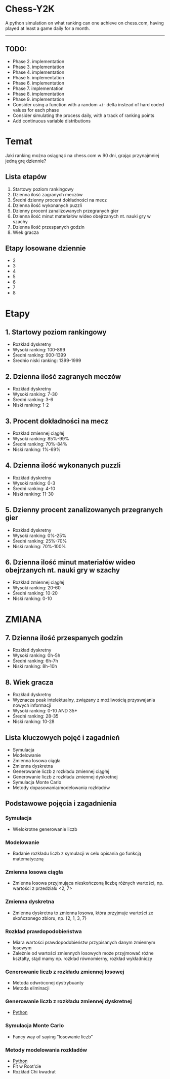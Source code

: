 # Chess-Y2K
A python simulation on what ranking can one achieve on chess.com, 
having played at least a game daily for a month.

---
## TODO:
- Phase 2. implementation
- Phase 3. implementation
- Phase 4. implementation
- Phase 5. implementation
- Phase 6. implementation
- Phase 7. implementation
- Phase 8. implementation
- Phase 9. implementation
- Consider using a function with a random +/- delta instead of hard coded values for each phase
- Consider simulating the process daily, with a track of ranking points
- Add continuous variable distributions



# Temat
Jaki ranking można osiągnąć na chess.com w 90 dni, grając przynajmniej jedną grę dziennie?


## Lista etapów 
1. Startowy poziom rankingowy 
2. Dzienna ilość zagranych meczów 
3. Średni dzienny procent dokładności na mecz 
4. Dzienna ilość wykonanych puzzli 
5. Dzienny procent zanalizowanych przegranych gier 
6. Dzienna ilość minut materiałów wideo obejrzanych nt. nauki gry w szachy 
7. Dzienna ilość przespanych godzin 
8. Wiek gracza 


## Etapy losowane dziennie
- 2
- 3
- 4
- 5
- 6
- 7
- 8


# Etapy
## 1. Startowy poziom rankingowy
- Rozkład dyskretny
- Wysoki ranking: 100-899
- Średni ranking: 900-1399
- Średnio niski ranking: 1399-1999

## 2. Dzienna ilość zagranych meczów
- Rozkład dyskretny
- Wysoki ranking: 7-30
- Średni ranking: 3-6 
- Niski ranking: 1-2 

## 3. Procent dokładności na mecz 
- Rozkład zmiennej ciągłej 
- Wysoki ranking: 85%-99%
- Średni ranking: 70%-84% 
- Niski ranking: 1%-69% 

## 4. Dzienna ilość wykonanych puzzli 
- Rozkład dyskretny 
- Wysoki ranking: 0-3 
- Średni ranking: 4-10 
- Niski ranking: 11-30 

## 5. Dzienny procent zanalizowanych przegranych gier 
- Rozkład dyskretny 
- Wysoki ranking: 0%-25%
- Średni ranking: 25%-70%
- Niski ranking: 70%-100%

## 6. Dzienna ilość minut materiałów wideo obejrzanych nt. nauki gry w szachy 
- Rozkład zmiennej ciągłej 
- Wysoki ranking: 20-60
- Średni ranking: 10-20
- Niski ranking: 0-10

# ZMIANA
## 7. Dzienna ilość przespanych godzin 
- Rozkład dyskretny 
- Wysoki ranking: 0h-5h
- Średni ranking: 6h-7h
- Niski ranking: 8h-10h

## 8. Wiek gracza 
- Rozkład dyskretny 
- Wyznacza peak intelektualny, związany z możliwością przyswajania nowych informacji 
- Wysoki ranking: 0-10 AND 35+
- Średni ranking: 28-35
- Niski ranking: 10-28


## Lista kluczowych pojęć i zagadnień
- Symulacja
- Modelowanie
- Zmienna losowa ciągła
- Zmienna dyskretna
- Generowanie liczb z rozkładu zmiennej ciągłej
- Generowanie liczb z rozkładu zmiennej dyskretnej
- Symulacja Monte Carlo
- Metody dopasowania/modelowania rozkładów

## Podstawowe pojęcia i zagadnienia
### Symulacja
- Wielokrotne generowanie liczb

### Modelowanie
- Badanie rozkładu liczb z symulacji w celu opisania go funkcją matematyczną

### Zmienna losowa ciągła
- Zmienna losowa przyjmująca nieskończoną liczbę różnych wartości, np. wartości z przedziału <2, 7> 

### Zmienna dyskretna
- Zmienna dyskretna to zmienna losowa, która przyjmuje wartości ze skończonego zbioru, np. {2, 1, 3, 7}

### Rozkład prawdopodobieństwa
- Miara wartości prawdopodobieństw przypisanych danym zmiennym losowym
- Zależnie od wartości zmiennych losowych może przyjmować różne kształty, stąd mamy np. rozkład równomierny, rozkład wykładniczy

### Generowanie liczb z rozkładu zmiennej losowej
- Metoda odwróconej dystrybuanty
- Metoda eliminacji

### Generowanie liczb z rozkładu zmiennej dyskretnej
- [Python](https://www.shorturl.at/DMS03)

### Symulacja Monte Carlo
- Fancy way of saying "losowanie liczb" 

### Metody modelowania rozkładów
- [Python](https://www.shorturl.at/aeOU5)
- Fit w Root'cie
- Rozkład Chi kwadrat
